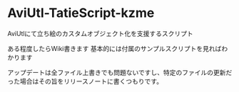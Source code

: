 # AviUtl-TatieScript-kzme
AviUtlにて立ち絵のカスタムオブジェクト化を支援するスクリプト

ある程度したらWiki書きます
基本的には付属のサンプルスクリプトを見ればわかります

アップデートは全ファイル上書きでも問題ないですし、特定のファイルの更新だった場合はその旨をリリースノートに書くつもりです。
